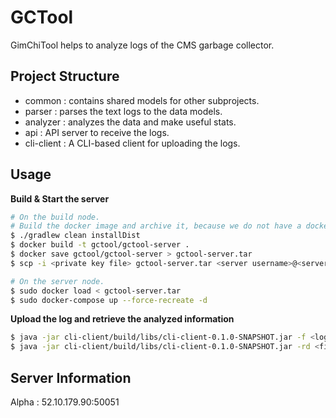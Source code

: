 GCTool
======

GimChiTool helps to analyze logs of the CMS garbage collector.

Project Structure
-----------------

- common : contains shared models for other subprojects.
- parser : parses the text logs to the data models.
- analyzer : analyzes the data and make useful stats.
- api : API server to receive the logs.
- cli-client : A CLI-based client for uploading the logs.

Usage
-----

__Build & Start the server__

```bash
# On the build node.
# Build the docker image and archive it, because we do not have a docker image registry.
$ ./gradlew clean installDist
$ docker build -t gctool/gctool-server .
$ docker save gctool/gctool-server > gctool-server.tar
$ scp -i <private key file> gctool-server.tar <server username>@<server host>:~

# On the server node.
$ sudo docker load < gctool-server.tar
$ sudo docker-compose up --force-recreate -d
```

__Upload the log and retrieve the analyzed information__

```bash
$ java -jar cli-client/build/libs/cli-client-0.1.0-SNAPSHOT.jar -f <log file location> -h <host> -p <port>
$ java -jar cli-client/build/libs/cli-client-0.1.0-SNAPSHOT.jar -rd <file id> -h <host> -p <port>
```

Server Information
------------------

Alpha : 52.10.179.90:50051

